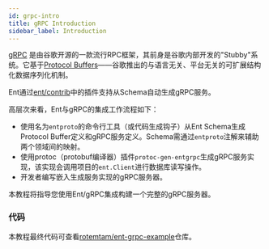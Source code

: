 ```yaml
---
id: grpc-intro
title: gRPC Introduction
sidebar_label: Introduction
---
```


[gRPC](https://grpc.io) 是由谷歌开源的一款流行RPC框架，其前身是谷歌内部开发的"Stubby"系统。它基于[Protocol Buffers](https://developers.google.com/protocol-buffers)——谷歌推出的与语言无关、平台无关的可扩展结构化数据序列化机制。

Ent通过[ent/contrib](https://github.com/ent/contrib)中的插件支持从Schema自动生成gRPC服务。

高层次来看，Ent与gRPC的集成工作流程如下：

* 使用名为`entproto`的命令行工具（或代码生成钩子）从Ent Schema生成Protocol Buffer定义和gRPC服务定义。Schema需通过`entproto`注解来辅助两个领域间的映射。
* 使用protoc（protobuf编译器）插件`protoc-gen-entgrpc`生成gRPC服务实现，该实现会调用项目的`ent.Client`进行数据库读写操作。
* 开发者编写嵌入生成服务实现的gRPC服务器。

本教程将指导您使用Ent/gRPC集成构建一个完整的gRPC服务器。

### 代码

本教程最终代码可查看[rotemtam/ent-grpc-example](https://github.com/rotemtam/ent-grpc-example)仓库。